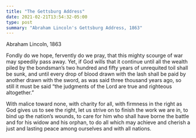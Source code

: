 ```yaml
---
title: "The Gettsburg Address"
date: 2021-02-21T13:54:32-05:00
type: post
summary: "Abraham Lincoln's Gettsburg Address, 1863"
---
```

Abraham Lincoln, 1863

Fondly do we hope, fervently do we pray, that this mighty scourge of war may speedily pass away. Yet, if God wills that it continue until all the wealth piled by the bondsman’s two hundred and fifty years of unrequited toil shall be sunk, and until every drop of blood drawn with the lash shall be paid by another drawn with the sword, as was said three thousand years ago, so still it must be said “the judgments of the Lord are true and righteous altogether.”

With malice toward none, with charity for all, with firmness in the right as God gives us to see the right, let us strive on to finish the work we are in, to bind up the nation’s wounds, to care for him who shall have borne the battle and for his widow and his orphan, to do all which may achieve and cherish a just and lasting peace among ourselves and with all nations. 